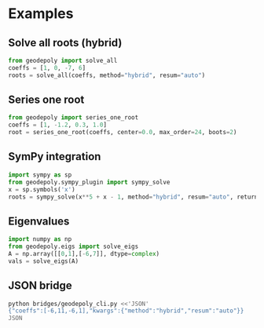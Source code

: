 # Examples

## Solve all roots (hybrid)
```python
from geodepoly import solve_all
coeffs = [1, 0, -7, 6]
roots = solve_all(coeffs, method="hybrid", resum="auto")
```

## Series one root
```python
from geodepoly import series_one_root
coeffs = [1, -1.2, 0.3, 1.0]
root = series_one_root(coeffs, center=0.0, max_order=24, boots=2)
```

## SymPy integration
```python
import sympy as sp
from geodepoly.sympy_plugin import sympy_solve
x = sp.symbols('x')
roots = sympy_solve(x**5 + x - 1, method="hybrid", resum="auto", return_="numeric")
```

## Eigenvalues
```python
import numpy as np
from geodepoly.eigs import solve_eigs
A = np.array([[0,1],[-6,7]], dtype=complex)
vals = solve_eigs(A)
```

## JSON bridge
```bash
python bridges/geodepoly_cli.py <<'JSON'
{"coeffs":[-6,11,-6,1],"kwargs":{"method":"hybrid","resum":"auto"}}
JSON
```

